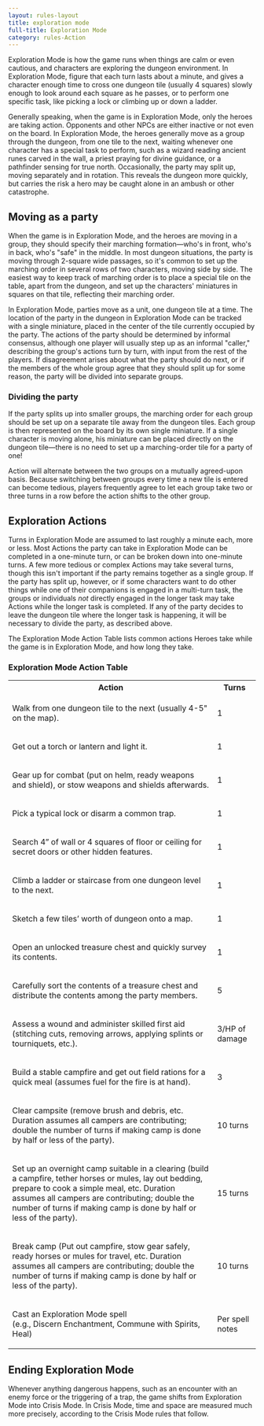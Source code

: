```yaml
---
layout: rules-layout
title: exploration mode
full-title: Exploration Mode
category: rules-Action
---
```


Exploration Mode is how the game runs when things are calm or even cautious, and characters are exploring the dungeon environment. In Exploration Mode, figure that each turn lasts about a minute, and gives a character enough time to cross one dungeon tile (usually 4 squares) slowly enough to look around each square as he passes, or to perform one specific task, like picking a lock or climbing up or down a ladder.

Generally speaking, when the game is in Exploration Mode, only the heroes are taking action. Opponents and other NPCs are either inactive or not even on the board. In Exploration Mode, the heroes generally move as a group through the dungeon, from one tile to the next, waiting whenever one character has a special task to perform, such as a wizard reading ancient runes carved in the wall, a priest praying for divine guidance, or a pathfinder sensing for true north. Occasionally, the party may split up, moving separately and in rotation. This reveals the dungeon more quickly, but carries the risk a hero may be caught alone in an ambush or other catastrophe.

## Moving as a party
When the game is in Exploration Mode, and the heroes are moving in a group, they should specify their marching formation&mdash;who's in front, who's in back, who's "safe" in the middle. In most dungeon situations, the party is moving through 2-square wide passages, so it's common to set up the marching order in several rows of two characters, moving side by side. The easiest way to keep track of marching order is to place a special tile on the table, apart from the dungeon, and set up the characters' miniatures in squares on that tile, reflecting their marching order.

In Exploration Mode, parties move as a unit, one dungeon tile at a time. The location of the party in the dungeon in Exploration Mode can be tracked with a single miniature, placed in the center of the tile currently occupied by the party. The actions of the party should be determined by informal consensus, although one player will usually step up as an informal "caller," describing the group's actions turn by turn, with input from the rest of the players. If disagreement arises about what the party should do next, or if the members of the whole group agree that they should split up for some reason, the party will be divided into separate groups.

### Dividing the party
If the party splits up into smaller groups, the marching order for each group should be set up on a separate tile away from the dungeon tiles. Each group is then represented on the board by its own single miniature. If a single character is moving alone, his miniature can be placed directly on the dungeon tile&mdash;there is no need to set up a marching-order tile for a party of one!

Action will alternate between the two groups on a mutually agreed-upon basis. Because switching between groups every time a new tile is entered can become tedious, players frequently agree to let each group take two or three turns in a row before the action shifts to the other group.

## Exploration Actions
Turns in Exploration Mode are assumed to last roughly a minute each, more or less. Most Actions the party can take in Exploration Mode can be completed in a one-minute turn, or can be broken down into one-minute turns. A few more tedious or complex Actions may take several turns, though this isn't important if the party remains together as a single group. If the party has split up, however, or if some characters want to do other things while one of their companions is engaged in a multi-turn task, the groups or individuals _not_ directly engaged in the longer task may take Actions while the longer task is completed. If any of the party decides to leave the dungeon tile where the longer task is happening, it will be necessary to divide the party, as described above.

The Exploration Mode Action Table lists common actions Heroes take while the game is in Exploration Mode, and how long they take.

### Exploration Mode Action Table
<table>
  <tr>
    <th class="cell-width-85">Action</th>
    <th>Turns</th>
  </tr>
  <tr>
    <td class="table-sentence">
      <p>Walk from one dungeon tile to the next (usually 4-5" on the map).</p>
    </td>
    <td>1</td>
  </tr>
  <tr>
    <td class="table-sentence">
      <p>Get out a torch or lantern and light it.</p>
    </td>
    <td>1</td>
  </tr>
  <tr>
    <td class="table-sentence">
      <p>Gear up for combat (put on helm, ready weapons and shield), or stow weapons and shields afterwards.</p>
    </td>
    <td>1</td>
  </tr>
  <tr>
    <td class="table-sentence">
      <p>Pick a typical lock or disarm a common trap.</p>
    </td>
    <td>1</td>
  </tr>
  <tr>
    <td class="table-sentence">
      <p>Search 4” of wall or 4 squares of floor or ceiling for secret doors or other hidden features.</p>
    </td>
    <td>1</td>
  </tr>
  <tr>
    <td class="table-sentence">
      <p>Climb a ladder or staircase from one dungeon level to the next.</p>
    </td>
    <td>1</td>
  </tr>
  <tr>
    <td class="table-sentence">
      <p>Sketch a few tiles’ worth of dungeon onto a map.</p>
    </td>
    <td>1</td>
  </tr>
  <tr>
    <td class="table-sentence">
      <p>Open an unlocked treasure chest and quickly survey its contents.</p>
    </td>
    <td>1</td>
  </tr>
  <tr>
    <td class="table-sentence">
      <p>Carefully sort the contents of a treasure chest and distribute the contents among the party members.</p>
    </td>
    <td>5</td>
  </tr>
  <tr>
    <td class="table-sentence">
      <p>Assess a wound and administer skilled first aid (stitching cuts, removing arrows, applying splints or tourniquets, etc.).</p>
    </td>
    <td>3/HP of damage</td>
  </tr>
  <tr>
    <td class="table-sentence">
      <p>Build a stable campfire and get out field rations for a quick meal (assumes fuel for the fire is at hand).</p>
    </td>
    <td>3</td>
  </tr>
  <tr>
    <td class="table-sentence">
      <p>Clear campsite (remove brush and debris, etc. Duration assumes all campers are contributing; double the number of turns if making camp is done by half or less of the party).</p>
    </td>
    <td>10 turns</td>
  </tr>
  <tr>
    <td class="table-sentence">
      <p>Set up an overnight camp suitable in a clearing (build a campfire, tether horses or mules, lay out bedding, prepare to cook a simple meal, etc. Duration assumes all campers are contributing; double the number of turns if making camp is done by half or less of the party).</p>
    </td>
    <td>15 turns</td>
  </tr>
  <tr>
    <td class="table-sentence">
      <p>Break camp (Put out campfire, stow gear safely, ready horses or mules for travel, etc. Duration assumes all campers are contributing; double the number of turns if making camp is done by half or less of the party).</p>
    </td>
    <td>10 turns</td>
  </tr>
  <tr>
    <td class="table-sentence">
      <p>Cast an Exploration Mode spell<br>(e.g., Discern Enchantment, Commune with Spirits, Heal)</p>
    </td>
    <td>Per spell notes</td>
  </tr>
</table>

## Ending Exploration Mode
Whenever anything dangerous happens, such as an encounter with an enemy force or the triggering of a trap, the game shifts from Exploration Mode into Crisis Mode. In Crisis Mode, time and space are measured much more precisely, according to the Crisis Mode rules that follow.
